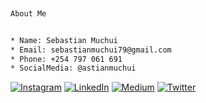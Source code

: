 ```bash
      
About Me 


* Name: Sebastian Muchui 
* Email: sebastianmuchui79@gmail.com
* Phone: +254 797 061 691 
* SocialMedia: @astianmuchui 

```

[![Instagram](https://img.shields.io/badge/Instagram-%23E4405F.svg?logo=Instagram&logoColor=white)](https://instagram.com/astianmuchui)
 [![LinkedIn](https://img.shields.io/badge/LinkedIn-%230077B5.svg?logo=linkedin&logoColor=white)](https://linkedin.com/in/astianmuchui)
 [![Medium](https://img.shields.io/badge/Medium-12100E?logo=medium&logoColor=white)](https://medium.com/@sebastianmuchui)
 [![Twitter](https://img.shields.io/badge/Twitter-%231DA1F2.svg?logo=Twitter&logoColor=white)](https://twitter.com/astianmuchui) 
